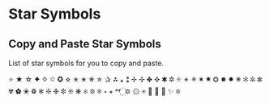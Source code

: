 # Star Symbols
## Copy and Paste Star Symbols
List of star symbols for you to copy and paste.

⭐ ★ ☆ ✦ ✧ ✩ ✪ ✫ ✬ ✭ ✮ ✯ ✰ ⁂ ⁎ ⁑ ✢ ✣ ✤ ✥ ✱ ✲ ✳ ✴ ✵ ✶ ✷ ❂ ✸ ✹ ✺ ✻ ✼ ✽ ✾ ✿ ❀ ❁ ❃ ❇ ❈ ❉ ❊ ❋ ❄ ❆ ❅ ⋆ ⭒ ᕯ ꙰  ✡ ۞ ⍟ 🌠 🌟 💫 ✨ 🔯
